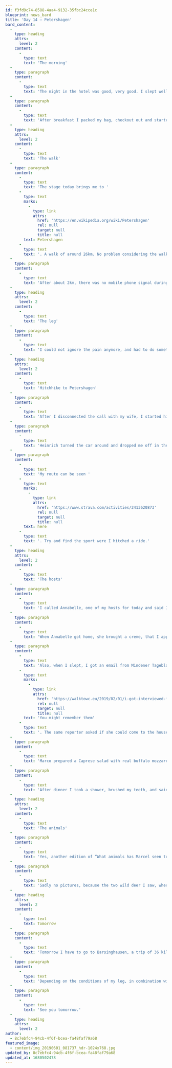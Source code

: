 ```yaml
---
id: f3fd9c74-8588-4aa4-9132-35fbc24cce1c
blueprint: news_bard
title: 'Day 14 – Petershagen'
bard_content:
  -
    type: heading
    attrs:
      level: 2
    content:
      -
        type: text
        text: 'The morning'
  -
    type: paragraph
    content:
      -
        type: text
        text: 'The night in the hotel was good, very good. I slept well, and woke up, as usual for this trip, way too early. Around 5am. I managed to get 1 hour more sleep, and then took a shower and went down to the breakfast lounge. I was the first one, or maybe it wasn’t really busy in the hotel.'
  -
    type: paragraph
    content:
      -
        type: text
        text: 'After breakfast I packed my bag, checkout out and started walking.'
  -
    type: heading
    attrs:
      level: 2
    content:
      -
        type: text
        text: 'The walk'
  -
    type: paragraph
    content:
      -
        type: text
        text: 'The stage today brings me to '
      -
        type: text
        marks:
          -
            type: link
            attrs:
              href: 'https://en.wikipedia.org/wiki/Petershagen'
              rel: null
              target: null
              title: null
        text: Petershagen
      -
        type: text
        text: '. A walk of around 26km. No problem considering the walk from yesterday, which went great and without problems. I left around 8am and the temperature was still below 20 degrees Celsius, great for walking. I felt a pain in my right leg that I did not know. I’ve had some pains during walking, but they were mainly from blisters. This was different. After 4km I took a little break, and after 10 minutes I continued. When I walked around 9km the pain was back and more painful. I considered stopping, but did continue, to get to the 50% mark. And I did, I walked 375km in total since May 19th.'
  -
    type: paragraph
    content:
      -
        type: text
        text: 'After about 2km, there was no mobile phone signal during that time, I gave up and called my wife when the signal was strong enough.'
  -
    type: heading
    attrs:
      level: 2
    content:
      -
        type: text
        text: 'The leg'
  -
    type: paragraph
    content:
      -
        type: text
        text: 'I could not ignore the pain anymore, and had to do something. My wife agreed that it was the smartest thing to do. My lower right leg was bit red and warm. Warmer than my left leg. So, something was definitely wrong. My guess is that it is an allergic reaction gone bad. I have walk through high grass yesterday and that usually gives me red rash for a while. But not this bad.'
  -
    type: heading
    attrs:
      level: 2
    content:
      -
        type: text
        text: 'Hitchhike to Petershagen'
  -
    type: paragraph
    content:
      -
        type: text
        text: 'After I disconnected the call with my wife, I started hitchhiking. One car passed, two cars passed. And more passed. The 6th car stopped. I walked to the passenger door and this friendly guy Heinrich took me in, and brought me to Petershagen. A trip that took is about 10 minutes. In those ten minutes we discussed our families, my adventure, our work, and we missed the exit to Petershagen…'
  -
    type: paragraph
    content:
      -
        type: text
        text: 'Heinrich turned the car around and dropped me off in the street were I needed to be. He wished me all the best, I of course I returned those wishes. Thanks Heinrich!'
  -
    type: paragraph
    content:
      -
        type: text
        text: 'My route can be seen '
      -
        type: text
        marks:
          -
            type: link
            attrs:
              href: 'https://www.strava.com/activities/2413620873'
              rel: null
              target: null
              title: null
        text: here
      -
        type: text
        text: '. Try and find the sport were I hitched a ride.'
  -
    type: heading
    attrs:
      level: 2
    content:
      -
        type: text
        text: 'The hosts'
  -
    type: paragraph
    content:
      -
        type: text
        text: 'I called Annabelle, one of my hosts for today and said I was coming over a bit earlier. She was doing groceries and asked what was wrong. I explained the situation of my right leg, and she explained that tat the drugstore. In the meantime I met Marco, and their two children. Who were about the same age as my children.'
  -
    type: paragraph
    content:
      -
        type: text
        text: 'When Annabelle got home, she brought a creme, that I applied to my leg, and took a little nap. After an hour or so, I came down and sat down in the garden. The red rash was almost gone and so was the pain. It was still a bit sore, but it looked promising. At the time I’m typing this, 8pm, I’ve applied the creme a second time. Hopefully a good night sleep together with the creme will do some magic.'
  -
    type: paragraph
    content:
      -
        type: text
        text: 'Also, when I slept, I got an email from Mindener Tageblatt. A local newspaper. '
      -
        type: text
        marks:
          -
            type: link
            attrs:
              href: 'https://walktowc.eu/2019/02/01/i-got-interviewed-for-a-german-newspaper/'
              rel: null
              target: null
              title: null
        text: 'You might remember them'
      -
        type: text
        text: '. The same reporter asked if she could come to the house to do a follow up interview and some pictures. Around 2:30pm the reporter was there, and I explained the situation and told her about me experiences so far. We took a few pictures for the website and the article in the paper and that was it. So cool to do, and let the local readers know I am, or was, here.'
  -
    type: paragraph
    content:
      -
        type: text
        text: 'Marco prepared a Caprese salad with real buffalo mozzarella, and OMG that was so tasty and good. We drank a few alcohol free Weissbier, and Annabelle prepared dinner. It was a lasagna / pasta dish, with bread and homemade tomato pesto. Again, so yummy!'
  -
    type: paragraph
    content:
      -
        type: text
        text: 'After dinner I took a shower, brushed my teeth, and said goodnight to my hosts. It was an interesting day so to speak,'
  -
    type: heading
    attrs:
      level: 2
    content:
      -
        type: text
        text: 'The animals'
  -
    type: paragraph
    content:
      -
        type: text
        text: 'Yes, another edition of “What animals has Marcel seen today”! #WAHMST'
  -
    type: paragraph
    content:
      -
        type: text
        text: 'Sadly no pictures, because the two wild deer I saw, where hiding when I got my phone out of my pocket.'
  -
    type: heading
    attrs:
      level: 2
    content:
      -
        type: text
        text: Tomorrow
  -
    type: paragraph
    content:
      -
        type: text
        text: 'Tomorrow I have to go to Barsinghausen, a trip of 36 kilometers and where I will be picked up and taken to Hannover. And yes, the next day I will be brought back, I don’t want to cheat.'
  -
    type: paragraph
    content:
      -
        type: text
        text: 'Depending on the conditions of my leg, in combination with the warm/hot weather, I’ll see what I will do.'
  -
    type: paragraph
    content:
      -
        type: text
        text: 'See you tomorrow.'
  -
    type: heading
    attrs:
      level: 2
author:
  - 8c7ebfc4-94cb-4f6f-bcea-fa48faf79a68
featured_image:
  - content/img_20190601_081737_hdr-1024x768.jpg
updated_by: 8c7ebfc4-94cb-4f6f-bcea-fa48faf79a68
updated_at: 1680502478
---
```

